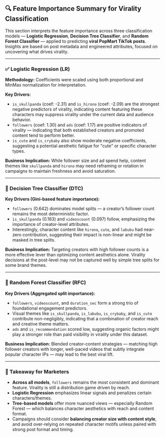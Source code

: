 ## 🔍 Feature Importance Summary for Virality Classification

This section interprets the feature importance across three classification models — **Logistic Regression**, **Decision Tree Classifier**, and **Random Forest Classifier** — applied to predicting **viral PopMart TikTok posts**. Insights are based on post metadata and engineered attributes, focused on uncovering what drives virality.

---

### ✅ Logistic Regression (LR)

**Methodology:** Coefficients were scaled using both proportional and MinMax normalization for interpretation.

**Key Drivers:**
- `is_skullpanda` (coef: -2.31) and `is_hirono` (coef: -2.09) are the strongest negative predictors of virality, indicating content featuring these characters may suppress virality under the current data and audience behavior.
- `followers` (coef: 1.30) and `ads` (coef: 1.17) are positive indicators of virality — indicating that both established creators and promoted content tend to perform better.
- `is_cute` and `is_crybaby` also show moderate negative coefficients, suggesting a potential aesthetic fatigue for "cute" or specific character types.

**Business Implication:** While follower size and ad spend help, content themes like `skullpanda` and `hirono` may need reframing or rotation in campaigns to maintain freshness and avoid saturation.

---

### 🌳 Decision Tree Classifier (DTC)

**Key Drivers (Gini-based feature importance):**
- `followers` (0.642) dominates model splits — a creator’s follower count remains the most deterministic factor.
- `is_skullpanda` (0.163) and `videoscount` (0.097) follow, emphasizing the importance of creator-level attributes.
- Interestingly, character content like `hirono`, `cute`, and `labubu` had near-zero contribution, suggesting their impact is non-linear and might be masked in tree splits.

**Business Implication:** Targeting creators with high follower counts is a more effective lever than optimizing content aesthetics alone. Virality decisions at the post-level may not be captured well by simple tree splits for some brand themes.

---

### 🌲 Random Forest Classifier (RFC)

**Key Drivers (Aggregated split importance):**
- `followers`, `videoscount`, and `duration_sec` form a strong trio of foundational engagement predictors.
- Visual themes like `is_skullpanda`, `is_labubu`, `is_crybaby`, and `is_cute` contribute non-negligibly, indicating that a combination of creator reach and creative theme matters.
- `ads` and `is_recommendation` scored low, suggesting organic factors might play a stronger role than paid visibility in virality under this dataset.

**Business Implication:** Blended creator-content strategies — matching high follower creators with longer, well-paced videos that subtly integrate popular character IPs — may lead to the best viral lift.

---

### 🔗 Takeaway for Marketers

- **Across all models**, `followers` remains the most consistent and dominant feature. Virality is still a distribution game driven by reach.
- **Logistic Regression** emphasizes linear signals and penalizes certain characters/themes.
- **Tree-based models** offer more nuanced views — especially Random Forest — which balances character aesthetics with reach and content format.
- Campaigns should consider **balancing creator size with content style**, and avoid over-relying on repeated character motifs unless paired with strong post format and timing.

